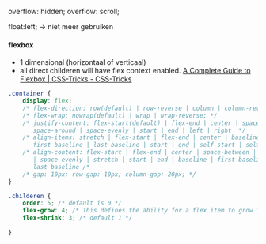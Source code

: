 overflow: hidden;
overflow: scroll;

float:left; -> niet meer gebruiken

#### flexbox
- 1 dimensional (horizontaal of verticaal)
- all direct childeren will have flex context enabled.
[A Complete Guide to Flexbox | CSS-Tricks - CSS-Tricks](https://css-tricks.com/snippets/css/a-guide-to-flexbox/)

``` css
.container {
	display: flex;
	/* flex-direction: row(default) | row-reverse | column | column-reverse; */
	/* flex-wrap: nowrap(default) | wrap | wrap-reverse; */
	/* justify-content: flex-start(default) | flex-end | center | space-between | 
	   space-around | space-evenly | start | end | left | right  */
	/* align-items: stretch | flex-start | flex-end | center | baseline | 
	   first baseline | last baseline | start | end | self-start | self-end /*
	/* align-content: flex-start | flex-end | center | space-between | space-around 
	   | space-evenly | stretch | start | end | baseline | first baseline | 
	   last baseline /*
	/* gap: 10px; row-gap: 10px; column-gap: 20px; */
}
```

``` css
.childeren {
	order: 5; /* default is 0 */
	flex-grow: 4; /* This defines the ability for a flex item to grow if necessary. */
	flex-shrink: 3; /* default 1 */
	
}
```







